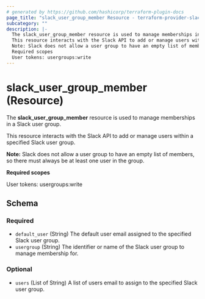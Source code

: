 ```yaml
---
# generated by https://github.com/hashicorp/terraform-plugin-docs
page_title: "slack_user_group_member Resource - terraform-provider-slack"
subcategory: ""
description: |-
  The slack_user_group_member resource is used to manage memberships in a Slack user group.
  This resource interacts with the Slack API to add or manage users within a specified Slack user group.
  Note: Slack does not allow a user group to have an empty list of members, so there must always be at least one user in the group.
  Required scopes
  User tokens: usergroups:write
---
```


# slack_user_group_member (Resource)

The **slack_user_group_member** resource is used to manage memberships in a Slack user group.

This resource interacts with the Slack API to add or manage users within a specified Slack user group.

**Note:** Slack does not allow a user group to have an empty list of members, so there must always be at least one user in the group.

**Required scopes**

User tokens: usergroups:write



<!-- schema generated by tfplugindocs -->
## Schema

### Required

- `default_user` (String) The default user email assigned to the specified Slack user group.
- `usergroup` (String) The identifier or name of the Slack user group to manage membership for.

### Optional

- `users` (List of String) A list of users email to assign to the specified Slack user group.
